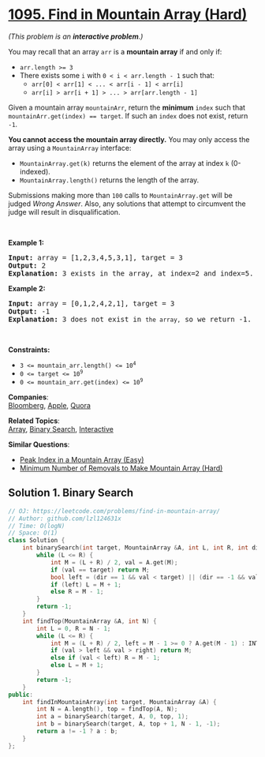 # [1095. Find in Mountain Array (Hard)](https://leetcode.com/problems/find-in-mountain-array/)

<p><em>(This problem is an <strong>interactive problem</strong>.)</em></p>

<p>You may recall that an array <code>arr</code> is a <strong>mountain array</strong> if and only if:</p>

<ul>
	<li><code>arr.length &gt;= 3</code></li>
	<li>There exists some <code>i</code> with <code>0 &lt; i &lt; arr.length - 1</code> such that:
	<ul>
		<li><code>arr[0] &lt; arr[1] &lt; ... &lt; arr[i - 1] &lt; arr[i]</code></li>
		<li><code>arr[i] &gt; arr[i + 1] &gt; ... &gt; arr[arr.length - 1]</code></li>
	</ul>
	</li>
</ul>

<p>Given a mountain array <code>mountainArr</code>, return the <strong>minimum</strong> <code>index</code> such that <code>mountainArr.get(index) == target</code>. If such an <code>index</code> does not exist, return <code>-1</code>.</p>

<p><strong>You cannot access the mountain array directly.</strong> You may only access the array using a <code>MountainArray</code> interface:</p>

<ul>
	<li><code>MountainArray.get(k)</code> returns the element of the array at index <code>k</code> (0-indexed).</li>
	<li><code>MountainArray.length()</code> returns the length of the array.</li>
</ul>

<p>Submissions making more than <code>100</code> calls to <code>MountainArray.get</code> will be judged <em>Wrong Answer</em>. Also, any solutions that attempt to circumvent the judge will result in disqualification.</p>

<p>&nbsp;</p>
<p><strong>Example 1:</strong></p>

<pre><strong>Input:</strong> array = [1,2,3,4,5,3,1], target = 3
<strong>Output:</strong> 2
<strong>Explanation:</strong> 3 exists in the array, at index=2 and index=5. Return the minimum index, which is 2.</pre>

<p><strong>Example 2:</strong></p>

<pre><strong>Input:</strong> array = [0,1,2,4,2,1], target = 3
<strong>Output:</strong> -1
<strong>Explanation:</strong> 3 does not exist in <code>the array,</code> so we return -1.
</pre>

<p>&nbsp;</p>
<p><strong>Constraints:</strong></p>

<ul>
	<li><code>3 &lt;= mountain_arr.length() &lt;= 10<sup>4</sup></code></li>
	<li><code>0 &lt;= target &lt;= 10<sup>9</sup></code></li>
	<li><code>0 &lt;= mountain_arr.get(index) &lt;= 10<sup>9</sup></code></li>
</ul>


**Companies**:  
[Bloomberg](https://leetcode.com/company/bloomberg), [Apple](https://leetcode.com/company/apple), [Quora](https://leetcode.com/company/quora)

**Related Topics**:  
[Array](https://leetcode.com/tag/array/), [Binary Search](https://leetcode.com/tag/binary-search/), [Interactive](https://leetcode.com/tag/interactive/)

**Similar Questions**:
* [Peak Index in a Mountain Array (Easy)](https://leetcode.com/problems/peak-index-in-a-mountain-array/)
* [Minimum Number of Removals to Make Mountain Array (Hard)](https://leetcode.com/problems/minimum-number-of-removals-to-make-mountain-array/)

## Solution 1. Binary Search

```cpp
// OJ: https://leetcode.com/problems/find-in-mountain-array/
// Author: github.com/lzl124631x
// Time: O(logN)
// Space: O(1)
class Solution {
    int binarySearch(int target, MountainArray &A, int L, int R, int dir) {
        while (L <= R) {
            int M = (L + R) / 2, val = A.get(M);
            if (val == target) return M;
            bool left = (dir == 1 && val < target) || (dir == -1 && val > target);
            if (left) L = M + 1;
            else R = M - 1;
        }
        return -1;
    }
    int findTop(MountainArray &A, int N) {
        int L = 0, R = N - 1;
        while (L <= R) {
            int M = (L + R) / 2, left = M - 1 >= 0 ? A.get(M - 1) : INT_MIN, val = A.get(M), right = M + 1 < N ? A.get(M + 1) : INT_MIN;
            if (val > left && val > right) return M;
            else if (val < left) R = M - 1;
            else L = M + 1;
        }
        return -1;
    }
public:
    int findInMountainArray(int target, MountainArray &A) {
        int N = A.length(), top = findTop(A, N);
        int a = binarySearch(target, A, 0, top, 1);
        int b = binarySearch(target, A, top + 1, N - 1, -1);
        return a != -1 ? a : b;
    }
};
```